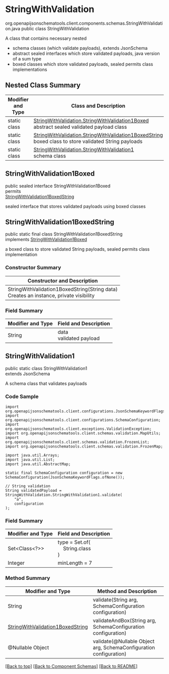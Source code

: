 # StringWithValidation
org.openapijsonschematools.client.components.schemas.StringWithValidation.java
public class StringWithValidation<br>

A class that contains necessary nested
- schema classes (which validate payloads), extends JsonSchema
- abstract sealed interfaces which store validated payloads, java version of a sum type
- boxed classes which store validated payloads, sealed permits class implementations

## Nested Class Summary
| Modifier and Type | Class and Description |
| ----------------- | ---------------------- |
| static class | [StringWithValidation.StringWithValidation1Boxed](#stringwithvalidation1boxed)<br> abstract sealed validated payload class |
| static class | [StringWithValidation.StringWithValidation1BoxedString](#stringwithvalidation1boxedstring)<br> boxed class to store validated String payloads |
| static class | [StringWithValidation.StringWithValidation1](#stringwithvalidation1)<br> schema class |

## StringWithValidation1Boxed
public sealed interface StringWithValidation1Boxed<br>
permits<br>
[StringWithValidation1BoxedString](#stringwithvalidation1boxedstring)

sealed interface that stores validated payloads using boxed classes

## StringWithValidation1BoxedString
public static final class StringWithValidation1BoxedString<br>
implements [StringWithValidation1Boxed](#stringwithvalidation1boxed)

a boxed class to store validated String payloads, sealed permits class implementation

### Constructor Summary
| Constructor and Description |
| --------------------------- |
| StringWithValidation1BoxedString(String data)<br>Creates an instance, private visibility |

### Field Summary
| Modifier and Type | Field and Description |
| ----------------- | ---------------------- |
| String | data<br>validated payload |

## StringWithValidation1
public static class StringWithValidation1<br>
extends JsonSchema

A schema class that validates payloads

### Code Sample
```
import org.openapijsonschematools.client.configurations.JsonSchemaKeywordFlags;
import org.openapijsonschematools.client.configurations.SchemaConfiguration;
import org.openapijsonschematools.client.exceptions.ValidationException;
import org.openapijsonschematools.client.schemas.validation.MapUtils;
import org.openapijsonschematools.client.schemas.validation.FrozenList;
import org.openapijsonschematools.client.schemas.validation.FrozenMap;

import java.util.Arrays;
import java.util.List;
import java.util.AbstractMap;

static final SchemaConfiguration configuration = new SchemaConfiguration(JsonSchemaKeywordFlags.ofNone());

// String validation
String validatedPayload = StringWithValidation.StringWithValidation1.validate(
    "a",
    configuration
);
```

### Field Summary
| Modifier and Type | Field and Description |
| ----------------- | ---------------------- |
| Set<Class<?>> | type = Set.of(<br/>&nbsp;&nbsp;&nbsp;&nbsp;String.class<br/>)<br/> |
| Integer | minLength = 7 |

### Method Summary
| Modifier and Type | Method and Description |
| ----------------- | ---------------------- |
| String | validate(String arg, SchemaConfiguration configuration) |
| [StringWithValidation1BoxedString](#stringwithvalidation1boxedstring) | validateAndBox(String arg, SchemaConfiguration configuration) |
| @Nullable Object | validate(@Nullable Object arg, SchemaConfiguration configuration) |
[[Back to top]](#top) [[Back to Component Schemas]](../../../README.md#Component-Schemas) [[Back to README]](../../../README.md)
